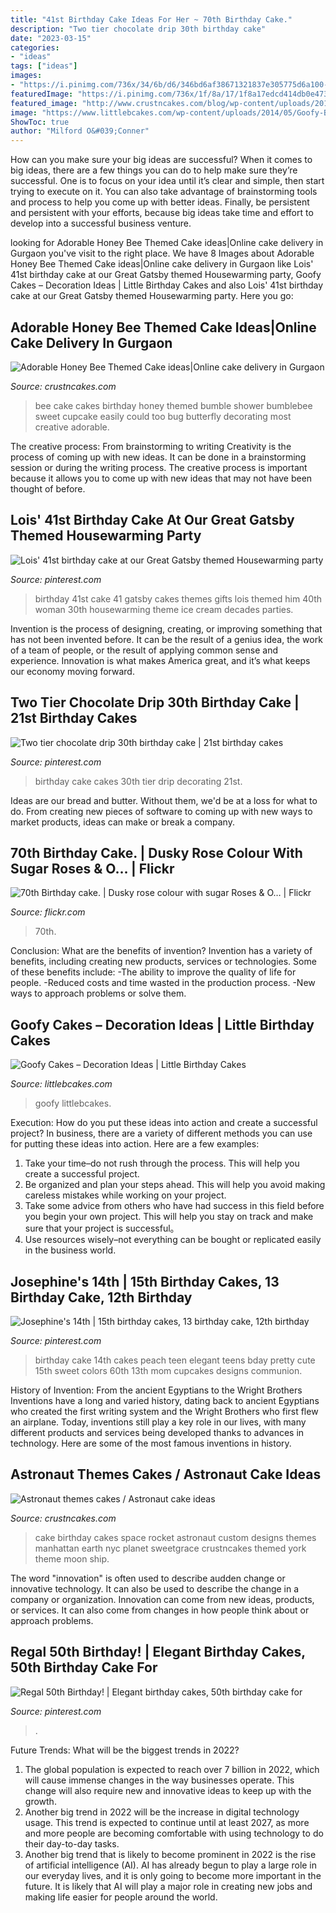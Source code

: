 ```yaml
---
title: "41st Birthday Cake Ideas For Her ~ 70th Birthday Cake."
description: "Two tier chocolate drip 30th birthday cake"
date: "2023-03-15"
categories:
- "ideas"
tags: ["ideas"]
images:
- "https://i.pinimg.com/736x/34/6b/d6/346bd6af38671321837e305775d6a100--st-birthday-nye-party.jpg"
featuredImage: "https://i.pinimg.com/736x/1f/8a/17/1f8a17edcd414db0e4734107212d7e6b--th-cake-th-birthday-cakes.jpg"
featured_image: "http://www.crustncakes.com/blog/wp-content/uploads/2017/05/d24b40fb314c44c8a00ad81e25c96494.jpg"
image: "https://www.littlebcakes.com/wp-content/uploads/2014/05/Goofy-Birthday-Cake.jpg"
ShowToc: true
author: "Milford O&#039;Conner"
---
```



How can you make sure your big ideas are successful?
When it comes to big ideas, there are a few things you can do to help make sure they’re successful. One is to focus on your idea until it’s clear and simple, then start trying to execute on it. You can also take advantage of brainstorming tools and process to help you come up with better ideas. Finally, be persistent and persistent with your efforts, because big ideas take time and effort to develop into a successful business venture.

	

		
looking for Adorable Honey Bee Themed Cake ideas|Online cake delivery in Gurgaon you've visit to the right place. We have 8 Images about Adorable Honey Bee Themed Cake ideas|Online cake delivery in Gurgaon like Lois&#039; 41st birthday cake at our Great Gatsby themed Housewarming party, Goofy Cakes – Decoration Ideas | Little Birthday Cakes and also Lois&#039; 41st birthday cake at our Great Gatsby themed Housewarming party. Here you go:
		
    
## Adorable Honey Bee Themed Cake Ideas|Online Cake Delivery In Gurgaon

<img loading=lazy src="http://www.crustncakes.com/blog/wp-content/uploads/2017/05/d24b40fb314c44c8a00ad81e25c96494.jpg" onerror="this.onerror=null;this.src='https://tse3.mm.bing.net/th?id=OIP.ObluvkjG2-4gn9GwGT6DLwDIEs&amp;pid=15.1';" alt="Adorable Honey Bee Themed Cake ideas|Online cake delivery in Gurgaon">

_Source: crustncakes.com_

>bee cake cakes birthday honey themed bumble shower bumblebee sweet cupcake easily could too bug butterfly decorating most creative adorable. 

	

The creative process: From brainstorming to writing
Creativity is the process of coming up with new ideas. It can be done in a brainstorming session or during the writing process. The creative process is important because it allows you to come up with new ideas that may not have been thought of before.

    
## Lois&#039; 41st Birthday Cake At Our Great Gatsby Themed Housewarming Party

<img loading=lazy src="https://i.pinimg.com/736x/34/6b/d6/346bd6af38671321837e305775d6a100--st-birthday-nye-party.jpg" onerror="this.onerror=null;this.src='https://tse2.mm.bing.net/th?id=OIP.2db9L_dkRkY1N0W8Dq2dXwHaJ4&amp;pid=15.1';" alt="Lois&#039; 41st birthday cake at our Great Gatsby themed Housewarming party">

_Source: pinterest.com_

>birthday 41st cake 41 gatsby cakes themes gifts lois themed him 40th woman 30th housewarming theme ice cream decades parties. 

	

Invention is the process of designing, creating, or improving something that has not been invented before. It can be the result of a genius idea, the work of a team of people, or the result of applying common sense and experience. Innovation is what makes America great, and it’s what keeps our economy moving forward.

    
## Two Tier Chocolate Drip 30th Birthday Cake | 21st Birthday Cakes

<img loading=lazy src="https://i.pinimg.com/736x/1f/8a/17/1f8a17edcd414db0e4734107212d7e6b--th-cake-th-birthday-cakes.jpg" onerror="this.onerror=null;this.src='https://tse1.mm.bing.net/th?id=OIP.-jRie77F137UT67WY89RZAHaNK&amp;pid=15.1';" alt="Two tier chocolate drip 30th birthday cake | 21st birthday cakes">

_Source: pinterest.com_

>birthday cake cakes 30th tier drip decorating 21st. 

	

Ideas are our bread and butter. Without them, we'd be at a loss for what to do. From creating new pieces of software to coming up with new ways to market products, ideas can make or break a company.

    
## 70th Birthday Cake. | Dusky Rose Colour With Sugar Roses &amp; O… | Flickr

<img loading=lazy src="https://c2.staticflickr.com/6/5257/5397221401_0cfe882ff6_b.jpg" onerror="this.onerror=null;this.src='https://tse2.mm.bing.net/th?id=OIP.LiJTv5byY1wYe6Ogj3mnRAHaJ4&amp;pid=15.1';" alt="70th Birthday cake. | Dusky rose colour with sugar Roses &amp; O… | Flickr">

_Source: flickr.com_

>70th. 

	

Conclusion: What are the benefits of invention?
Invention has a variety of benefits, including creating new products, services or technologies. Some of these benefits include: 
-The ability to improve the quality of life for people. 
-Reduced costs and time wasted in the production process.
-New ways to approach problems or solve them.

    
## Goofy Cakes – Decoration Ideas | Little Birthday Cakes

<img loading=lazy src="https://www.littlebcakes.com/wp-content/uploads/2014/05/Goofy-Birthday-Cake.jpg" onerror="this.onerror=null;this.src='https://tse4.mm.bing.net/th?id=OIP.1vJlWJAwGXdIuMIiBRYfyQHaMA&amp;pid=15.1';" alt="Goofy Cakes – Decoration Ideas | Little Birthday Cakes">

_Source: littlebcakes.com_

>goofy littlebcakes. 

	

Execution: How do you put these ideas into action and create a successful project?
In business, there are a variety of different methods you can use for putting these ideas into action. Here are a few examples:
1. Take your time–do not rush through the process. This will help you create a successful project.
2. Be organized and plan your steps ahead. This will help you avoid making careless mistakes while working on your project.
3. Take some advice from others who have had success in this field before you begin your own project. This will help you stay on track and make sure that your project is successful。
4. Use resources wisely–not everything can be bought or replicated easily in the business world.

    
## Josephine&#039;s 14th | 15th Birthday Cakes, 13 Birthday Cake, 12th Birthday

<img loading=lazy src="https://i.pinimg.com/736x/4f/24/8f/4f248fd7ee27b2b61ba55ec8057327f0--th-birthday-cake-ideas-cake-birthday-teen.jpg" onerror="this.onerror=null;this.src='https://tse4.mm.bing.net/th?id=OIP.nnle0m3ltC4yrXd8tSzmwAAAAA&amp;pid=15.1';" alt="Josephine&#039;s 14th | 15th birthday cakes, 13 birthday cake, 12th birthday">

_Source: pinterest.com_

>birthday cake 14th cakes peach teen elegant teens bday pretty cute 15th sweet colors 60th 13th mom cupcakes designs communion. 

	

History of Invention: From the ancient Egyptians to the Wright Brothers
Inventions have a long and varied history, dating back to ancient Egyptians who created the first writing system and the Wright Brothers who first flew an airplane. Today, inventions still play a key role in our lives, with many different products and services being developed thanks to advances in technology. Here are some of the most famous inventions in history.

    
## Astronaut Themes Cakes / Astronaut Cake Ideas

<img loading=lazy src="http://www.crustncakes.com/blog/wp-content/uploads/2015/07/7533f531dfdbc5e20e12a204536acc81.jpg" onerror="this.onerror=null;this.src='https://tse1.mm.bing.net/th?id=OIP.8B2lM59wuMRdRQBESd46VQAAAA&amp;pid=15.1';" alt="Astronaut themes cakes / Astronaut cake ideas">

_Source: crustncakes.com_

>cake birthday cakes space rocket astronaut custom designs themes manhattan earth nyc planet sweetgrace crustncakes themed york theme moon ship. 

	

The word "innovation" is often used to describe audden change or innovative technology. It can also be used to describe the change in a company or organization. Innovation can come from new ideas, products, or services. It can also come from changes in how people think about or approach problems.

    
## Regal 50th Birthday! | Elegant Birthday Cakes, 50th Birthday Cake For

<img loading=lazy src="https://i.pinimg.com/736x/e1/c0/56/e1c056445eab6c6d87d0c2d06538488a.jpg" onerror="this.onerror=null;this.src='https://tse1.mm.bing.net/th?id=OIP.QVjjsn03bVV5_sjHOugeFgHaLH&amp;pid=15.1';" alt="Regal 50th Birthday! | Elegant birthday cakes, 50th birthday cake for">

_Source: pinterest.com_

>. 

	

Future Trends: What will be the biggest trends in 2022?
1. The global population is expected to reach over 7 billion in 2022, which will cause immense changes in the way businesses operate. This change will also require new and innovative ideas to keep up with the growth.
2. Another big trend in 2022 will be the increase in digital technology usage. This trend is expected to continue until at least 2027, as more and more people are becoming comfortable with using technology to do their day-to-day tasks.
3. Another big trend that is likely to become prominent in 2022 is the rise of artificial intelligence (AI). AI has already begun to play a large role in our everyday lives, and it is only going to become more important in the future. It is likely that AI will play a major role in creating new jobs and making life easier for people around the world.

